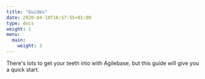 ```yaml
---
title: "Guides"
date: 2020-04-18T16:57:55+01:00
type: docs
weight: 1
menu:
  main:
    weight: 3
---
```

There's lots to get your teeth into with Agilebase, but this guide will give you a quick start.








